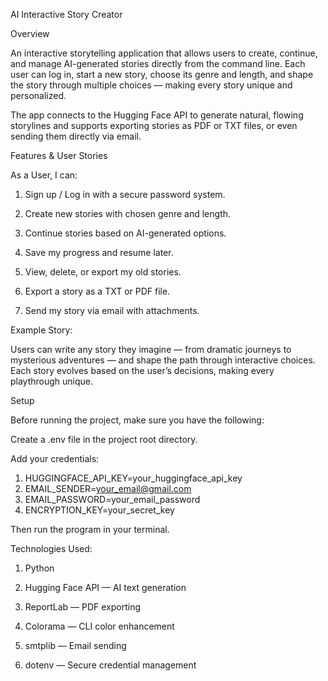 AI Interactive Story Creator

Overview

An interactive storytelling application that allows users to create, continue, and manage AI-generated stories directly from the command line.
Each user can log in, start a new story, choose its genre and length, and shape the story through multiple choices — making every story unique and personalized.

The app connects to the Hugging Face API to generate natural, flowing storylines and supports exporting stories as PDF or TXT files, or even sending them directly via email.

Features & User Stories

As a User, I can:

1. Sign up / Log in with a secure password system.

2. Create new stories with chosen genre and length.

3. Continue stories based on AI-generated options.

4. Save my progress and resume later.

5. View, delete, or export my old stories.

6. Export a story as a TXT or PDF file.

7. Send my story via email with attachments.

Example Story:

Users can write any story they imagine — from dramatic journeys to mysterious adventures — and shape the path through interactive choices.
Each story evolves based on the user’s decisions, making every playthrough unique.

Setup

Before running the project, make sure you have the following:

Create a .env file in the project root directory.

Add your credentials:

1. HUGGINGFACE_API_KEY=your_huggingface_api_key
2. EMAIL_SENDER=your_email@gmail.com
3. EMAIL_PASSWORD=your_email_password
4. ENCRYPTION_KEY=your_secret_key


Then run the program in your terminal.

Technologies Used:

1. Python

2. Hugging Face API — AI text generation

3. ReportLab — PDF exporting

4. Colorama — CLI color enhancement

5. smtplib — Email sending

6. dotenv — Secure credential management